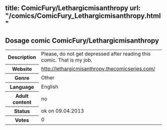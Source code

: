 title: ComicFury/Lethargicmisanthropy
url: "/comics/ComicFury_Lethargicmisanthropy.html"
---
Dosage comic ComicFury/Lethargicmisanthropy
-----------------------------------------

<table class="comicinfo">
<tr>
<th>Description</th><td>Please, do not get depressed after reading this comic. That is my job.</td>
</tr>
<tr>
<th>Website</th><td><a href="http://lethargicmisanthropy.thecomicseries.com/">http://lethargicmisanthropy.thecomicseries.com/</a></td>
</tr>
<tr>
<th>Genre</th><td>Other</td>
</tr>
<tr>
<th>Language</th><td>English</td>
</tr>
<tr>
<th>Adult content</th><td>no</td>
</tr>
<tr>
<th>Status</th><td>ok on 09.04.2013</td>
</tr>
<tr>
<th>Votes</th><td>0</div></td>
</tr>
</table>
